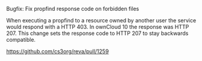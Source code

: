 Bugfix: Fix propfind response code on forbidden files 

When executing a propfind to a resource owned by another user the service would respond with a HTTP 403.
In ownCloud 10 the response was HTTP 207. This change sets the response code to HTTP 207 to stay backwards compatible.

https://github.com/cs3org/reva/pull/1259

